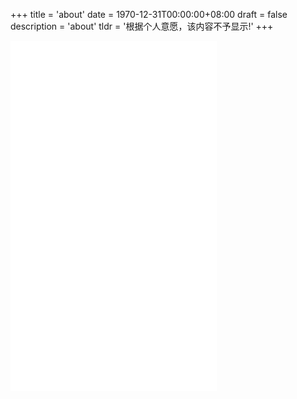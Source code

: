 +++
title = 'about'
date = 1970-12-31T00:00:00+08:00
draft = false
description = 'about'
tldr = '根据个人意愿，该内容不予显示!'
+++

<iframe frameborder="no" border="0" marginwidth="0" marginheight="0" width="330" height="450" src="//music.163.com/outchain/player?type=0&id=5156824747&auto=1&height=430"></iframe>

<iframe frameborder="no" border="0" marginwidth="0" marginheight="0" width=330 height=110 src="//music.163.com/outchain/player?type=0&id=2896870368&auto=1&height=90"></iframe>
